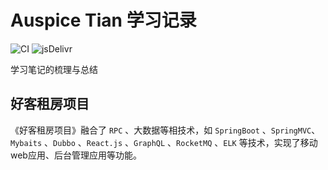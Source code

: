 # Auspice Tian 学习记录

![CI](https://github.com/rundocs/jekyll-rtd-theme/workflows/CI/badge.svg?branch=develop)
![jsDelivr](https://data.jsdelivr.com/v1/package/gh/rundocs/jekyll-rtd-theme/badge)

学习笔记的梳理与总结

## 好客租房项目

《好客租房项目》融合了 `RPC` 、大数据等相技术，如 `SpringBoot` 、`SpringMVC`、 `Mybaits` 、`Dubbo` 、`React.js` 、`GraphQL` 、`RocketMQ` 、`ELK` 等技术，实现了移动web应用、后台管理应用等功能。
